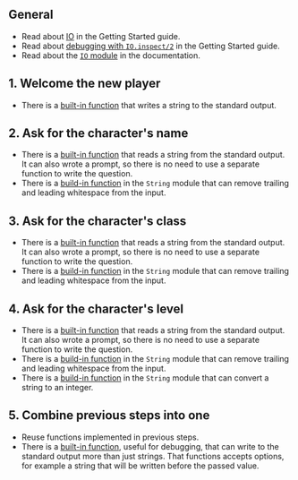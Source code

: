 ## General

- Read about [IO][getting-started-io] in the Getting Started guide.
- Read about [debugging with `IO.inspect/2`][getting-started-debugging-io-inspect] in the Getting Started guide.
- Read about the [`IO` module][module-io] in the documentation.

## 1. Welcome the new player

- There is a [built-in function][io-puts] that writes a string to the standard output.

## 2. Ask for the character's name

- There is a [built-in function][io-gets] that reads a string from the standard output. It can also wrote a prompt, so there is no need to use a separate function to write the question.
- There is a [build-in function][string-trim] in the `String` module that can remove trailing and leading whitespace from the input.

## 3. Ask for the character's class

- There is a [built-in function][io-gets] that reads a string from the standard output. It can also wrote a prompt, so there is no need to use a separate function to write the question.
- There is a [build-in function][string-trim] in the `String` module that can remove trailing and leading whitespace from the input.

## 4. Ask for the character's level

- There is a [built-in function][io-gets] that reads a string from the standard output. It can also wrote a prompt, so there is no need to use a separate function to write the question.
- There is a [build-in function][string-trim] in the `String` module that can remove trailing and leading whitespace from the input.
- There is a [build-in function][string-to-integer] in the `String` module that can convert a string to an integer.

## 5. Combine previous steps into one

- Reuse functions implemented in previous steps.
- There is a [built-in function][io-inspect], useful for debugging, that can write to the standard output more than just strings. That functions accepts options, for example a string that will be written before the passed value.

[module-io]: https://hexdocs.pm/elixir/IO.html
[getting-started-io]: https://elixir-lang.org/getting-started/io-and-the-file-system.html#the-io-module
[getting-started-debugging-io-inspect]: https://elixir-lang.org/getting-started/debugging.html#ioinspect2
[elixir-school-io-inspect-label]: https://elixirschool.com/blog/til-io-inspect-labels/
[io-puts]: https://hexdocs.pm/elixir/IO.html#puts/2
[io-gets]: https://hexdocs.pm/elixir/IO.html#gets/2
[io-inspect]: https://hexdocs.pm/elixir/IO.html#inspect/2
[string-trim]: https://hexdocs.pm/elixir/String.html#trim/1
[string-to-integer]: https://hexdocs.pm/elixir/String.html#to_integer/1
